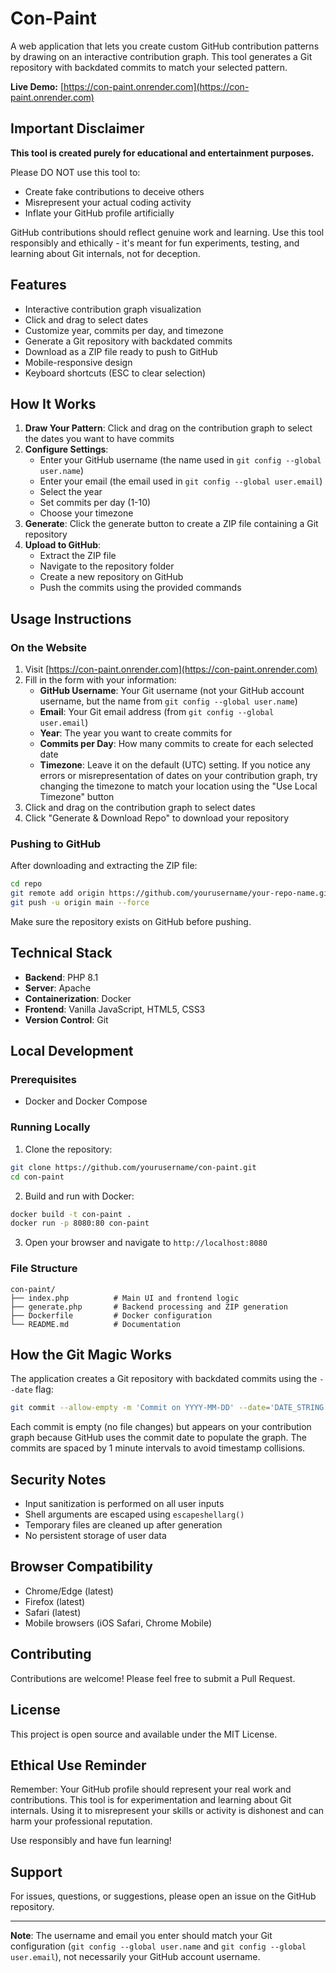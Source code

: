 # Con-Paint

A web application that lets you create custom GitHub contribution patterns by drawing on an interactive contribution graph. This tool generates a Git repository with backdated commits to match your selected pattern.

**Live Demo:** [https://con-paint.onrender.com](https://con-paint.onrender.com)

## Important Disclaimer

**This tool is created purely for educational and entertainment purposes.** 

Please DO NOT use this tool to:
- Create fake contributions to deceive others
- Misrepresent your actual coding activity
- Inflate your GitHub profile artificially

GitHub contributions should reflect genuine work and learning. Use this tool responsibly and ethically - it's meant for fun experiments, testing, and learning about Git internals, not for deception.

## Features

- Interactive contribution graph visualization
- Click and drag to select dates
- Customize year, commits per day, and timezone
- Generate a Git repository with backdated commits
- Download as a ZIP file ready to push to GitHub
- Mobile-responsive design
- Keyboard shortcuts (ESC to clear selection)

## How It Works

1. **Draw Your Pattern**: Click and drag on the contribution graph to select the dates you want to have commits
2. **Configure Settings**: 
   - Enter your GitHub username (the name used in `git config --global user.name`)
   - Enter your email (the email used in `git config --global user.email`)
   - Select the year
   - Set commits per day (1-10)
   - Choose your timezone
3. **Generate**: Click the generate button to create a ZIP file containing a Git repository
4. **Upload to GitHub**: 
   - Extract the ZIP file
   - Navigate to the repository folder
   - Create a new repository on GitHub
   - Push the commits using the provided commands

## Usage Instructions

### On the Website

1. Visit [https://con-paint.onrender.com](https://con-paint.onrender.com)
2. Fill in the form with your information:
   - **GitHub Username**: Your Git username (not your GitHub account username, but the name from `git config --global user.name`)
   - **Email**: Your Git email address (from `git config --global user.email`)
   - **Year**: The year you want to create commits for
   - **Commits per Day**: How many commits to create for each selected date
   - **Timezone**: Leave it on the default (UTC) setting. If you notice any errors or misrepresentation of dates on your contribution graph, try changing the timezone to match your location using the "Use Local Timezone" button
3. Click and drag on the contribution graph to select dates
4. Click "Generate & Download Repo" to download your repository

### Pushing to GitHub

After downloading and extracting the ZIP file:

```bash
cd repo
git remote add origin https://github.com/yourusername/your-repo-name.git
git push -u origin main --force
```

Make sure the repository exists on GitHub before pushing.

## Technical Stack

- **Backend**: PHP 8.1
- **Server**: Apache
- **Containerization**: Docker
- **Frontend**: Vanilla JavaScript, HTML5, CSS3
- **Version Control**: Git

## Local Development

### Prerequisites

- Docker and Docker Compose

### Running Locally

1. Clone the repository:
```bash
git clone https://github.com/yourusername/con-paint.git
cd con-paint
```

2. Build and run with Docker:
```bash
docker build -t con-paint .
docker run -p 8080:80 con-paint
```

3. Open your browser and navigate to `http://localhost:8080`

### File Structure

```
con-paint/
├── index.php          # Main UI and frontend logic
├── generate.php       # Backend processing and ZIP generation
├── Dockerfile         # Docker configuration
└── README.md          # Documentation
```

## How the Git Magic Works

The application creates a Git repository with backdated commits using the `--date` flag:

```bash
git commit --allow-empty -m 'Commit on YYYY-MM-DD' --date='DATE_STRING'
```

Each commit is empty (no file changes) but appears on your contribution graph because GitHub uses the commit date to populate the graph. The commits are spaced by 1 minute intervals to avoid timestamp collisions.

## Security Notes

- Input sanitization is performed on all user inputs
- Shell arguments are escaped using `escapeshellarg()`
- Temporary files are cleaned up after generation
- No persistent storage of user data

## Browser Compatibility

- Chrome/Edge (latest)
- Firefox (latest)
- Safari (latest)
- Mobile browsers (iOS Safari, Chrome Mobile)

## Contributing

Contributions are welcome! Please feel free to submit a Pull Request.

## License

This project is open source and available under the MIT License.

## Ethical Use Reminder

Remember: Your GitHub profile should represent your real work and contributions. This tool is for experimentation and learning about Git internals. Using it to misrepresent your skills or activity is dishonest and can harm your professional reputation.

Use responsibly and have fun learning!

## Support

For issues, questions, or suggestions, please open an issue on the GitHub repository.

---

**Note**: The username and email you enter should match your Git configuration (`git config --global user.name` and `git config --global user.email`), not necessarily your GitHub account username.
